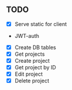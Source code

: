 ## TODO
* [x] Serve static for client
* JWT-auth
* [x] Create DB tables
* [x] Get projects
* [x] Create project
* [x] Get project by ID
* [x] Edit project
* [x] Delete project
